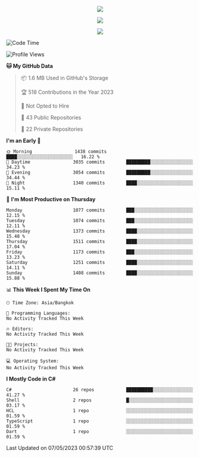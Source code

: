<p align="center">
  <a href="say-hi.gif"> 
    <img align="center" src="say-hi.gif"/>
  </a>
</p>
<p align="center">
  <a href="https://github.com/htthinh1999">
    <img align="center" src="https://github-readme-stats-kappa-pink.vercel.app/api?username=htthinh1999&show_icons=true&count_private=true&theme=dracula"/>
  </a>
</p>
<p align="center">
  <a href="https://github.com/htthinh1999">
    <img src="https://github-readme-stats-kappa-pink.vercel.app/api/top-langs/?username=htthinh1999&layout=compact&langs_count=6&count_private=true&hide=tsql,hlsl,glsl,shaderlab&theme=dracula"/>
  </a>
</p>

<!--START_SECTION:waka-->
![Code Time](http://img.shields.io/badge/Code%20Time-0%20secs-blue)

![Profile Views](http://img.shields.io/badge/Profile%20Views-1-blue)

**🐱 My GitHub Data** 

> 📦 1.6 MB Used in GitHub's Storage 
 > 
> 🏆 518 Contributions in the Year 2023
 > 
> 🚫 Not Opted to Hire
 > 
> 📜 43 Public Repositories 
 > 
> 🔑 22 Private Repositories 
 > 
**I'm an Early 🐤** 

```text
🌞 Morning                1438 commits        ████░░░░░░░░░░░░░░░░░░░░░   16.22 % 
🌆 Daytime                3035 commits        █████████░░░░░░░░░░░░░░░░   34.23 % 
🌃 Evening                3054 commits        █████████░░░░░░░░░░░░░░░░   34.44 % 
🌙 Night                  1340 commits        ████░░░░░░░░░░░░░░░░░░░░░   15.11 % 
```
📅 **I'm Most Productive on Thursday** 

```text
Monday                   1077 commits        ███░░░░░░░░░░░░░░░░░░░░░░   12.15 % 
Tuesday                  1074 commits        ███░░░░░░░░░░░░░░░░░░░░░░   12.11 % 
Wednesday                1373 commits        ████░░░░░░░░░░░░░░░░░░░░░   15.48 % 
Thursday                 1511 commits        ████░░░░░░░░░░░░░░░░░░░░░   17.04 % 
Friday                   1173 commits        ███░░░░░░░░░░░░░░░░░░░░░░   13.23 % 
Saturday                 1251 commits        ████░░░░░░░░░░░░░░░░░░░░░   14.11 % 
Sunday                   1408 commits        ████░░░░░░░░░░░░░░░░░░░░░   15.88 % 
```


📊 **This Week I Spent My Time On** 

```text
🕑︎ Time Zone: Asia/Bangkok

💬 Programming Languages: 
No Activity Tracked This Week

🔥 Editors: 
No Activity Tracked This Week

🐱‍💻 Projects: 
No Activity Tracked This Week

💻 Operating System: 
No Activity Tracked This Week
```

**I Mostly Code in C#** 

```text
C#                       26 repos            ██████████░░░░░░░░░░░░░░░   41.27 % 
Shell                    2 repos             █░░░░░░░░░░░░░░░░░░░░░░░░   03.17 % 
HCL                      1 repo              ░░░░░░░░░░░░░░░░░░░░░░░░░   01.59 % 
TypeScript               1 repo              ░░░░░░░░░░░░░░░░░░░░░░░░░   01.59 % 
Dart                     1 repo              ░░░░░░░░░░░░░░░░░░░░░░░░░   01.59 % 
```




 Last Updated on 07/05/2023 00:57:39 UTC
<!--END_SECTION:waka-->
